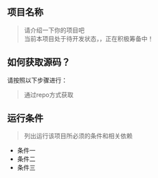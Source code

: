 ## 项目名称
> 请介绍一下你的项目吧  
当前本项目处于待开发状态，，正在积极筹备中！

## 如何获取源码？
请按照以下步骤进行：
>通过repo方式获取

## 运行条件
> 列出运行该项目所必须的条件和相关依赖  
* 条件一
* 条件二
* 条件三
